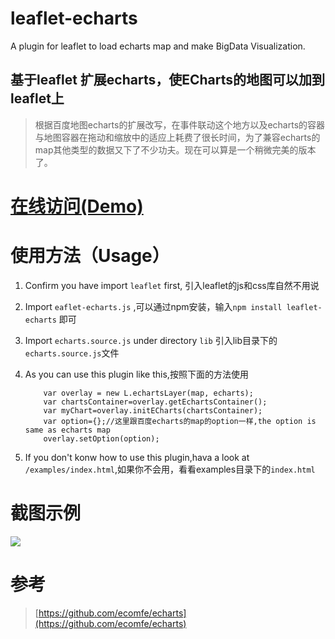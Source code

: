 # leaflet-echarts
A plugin for leaflet to load echarts map and make BigData Visualization.
## 基于leaflet 扩展echarts，使ECharts的地图可以加到leaflet上

> 根据百度地图echarts的扩展改写，在事件联动这个地方以及echarts的容器与地图容器在拖动和缩放中的适应上耗费了很长时间，为了兼容echarts的map其他类型的数据又下了不少功夫。现在可以算是一个稍微完美的版本了。

# [在线访问(Demo)](http://wandergis.github.io/leaflet-echarts)

# 使用方法（Usage）

1. Confirm you have import `leaflet` first, 引入leaflet的js和css库自然不用说 
2. Import `eaflet-echarts.js` ,可以通过npm安装，输入`npm install leaflet-echarts` 即可
3. Import `echarts.source.js` under directory `lib` 引入lib目录下的`echarts.source.js`文件
4. As you can use this plugin like this,按照下面的方法使用

	```
		var overlay = new L.echartsLayer(map, echarts);
    	var chartsContainer=overlay.getEchartsContainer();
    	var myChart=overlay.initECharts(chartsContainer);
    	var option={};//这里跟百度echarts的map的option一样,the option is same as echarts map
    	overlay.setOption(option);
   	 ```
 5. If you don't konw how to use this plugin,hava a look at `/examples/index.html`,如果你不会用，看看examples目录下的`index.html` 
# 截图示例

![](http://7xp11v.com1.z0.glb.clouddn.com/15-12-11/73352372.jpg)

# 参考

>[https://github.com/ecomfe/echarts](https://github.com/ecomfe/echarts)
